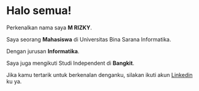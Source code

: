 # Halo semua! 

Perkenalkan nama saya **M RIZKY**.<br>

Saya seorang **Mahasiswa** di Universitas Bina Sarana Informatika.<br>

Dengan jurusan **Informatika**.<br>

Saya juga mengikuti Studi Independent di **Bangkit**.<br>

Jika kamu tertarik untuk berkenalan denganku, silakan ikuti akun [Linkedin](https://www.linkedin.com/in/m-rizky/) ku ya.
